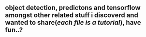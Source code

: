 ## object detection, predictons and tensorflow amongst other related stuff i discoverd and wanted to share(*each file is a tutorial*), have fun..?
